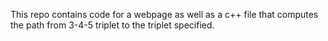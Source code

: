 This repo contains code for a webpage as well as a c++ file that computes the path from 3-4-5 triplet to the triplet specified.
